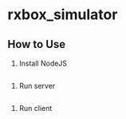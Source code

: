 # rxbox_simulator

## How to Use

1. Install NodeJS

```
```

1. Run server

```
```

1. Run client


